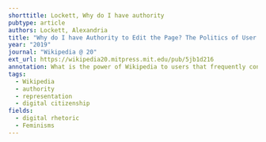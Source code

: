```yaml
---
shorttitle: Lockett, Why do I have authority
pubtype: article
authors: Lockett, Alexandria
title: "Why do I have Authority to Edit the Page? The Politics of User Agency and Participation on Wikipedia"
year: "2019"
journal: "Wikipedia @ 20"
ext_url: https://wikipedia20.mitpress.mit.edu/pub/5jb1d216
annotation: What is the power of Wikipedia to users that frequently consume it, but fear they don't have the authority to edit the page? Wikipedia's potential to represent the full scope of users' knowledge diversity is inhibited by several barriers that suppress inclusive participation.
tags:
  - Wikipedia
  - authority
  - representation
  - digital citizenship
fields:
  - digital rhetoric
  - Feminisms
---
```

